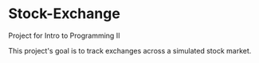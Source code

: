 # Stock-Exchange
Project for Intro to Programming II

This project's goal is to track exchanges across a simulated stock market.
